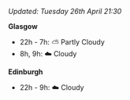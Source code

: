 *Updated: Tuesday 26th April 21:30*

**Glasgow**

* 22h - 7h: :partly_sunny: Partly Cloudy
* 8h, 9h: :cloud: Cloudy

**Edinburgh**

* 22h - 9h: :cloud: Cloudy
